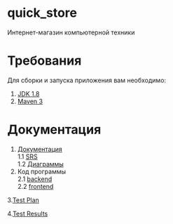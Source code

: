 # quick_store
Интернет-магазин компьютерной техники

# Требования
Для сборки и запуска приложения вам необходимо:
1. [JDK 1.8](https://www.oracle.com/technetwork/java/javase/downloads/jdk8-downloads-2133151.html)
2. [Maven 3](https://maven.apache.org/)<br>

# Документация
1. [Документация](https://github.com/SachkoAlex/quick_store/tree/master/Documentation)<br>
1.1 [SRS](https://github.com/SachkoAlex/quick_store/blob/master/Documentation/SRS.md)<br>
1.2 [Диаграммы](https://github.com/SachkoAlex/quick_store/tree/master/Documentation/Diagrams)
2. Код программы<br>
2.1 [backend](https://github.com/SachkoAlex/quick_store/tree/master/backend)<br>
2.2 [frontend](https://github.com/SachkoAlex/quick_store/tree/master/frontend)<br>

3.[Test Plan](https://github.com/SachkoAlex/quick_store/blob/master/Testing/TestsPlan.md)

4.[Test Results](https://github.com/SachkoAlex/quick_store/blob/master/Testing/TestsResults.md)
